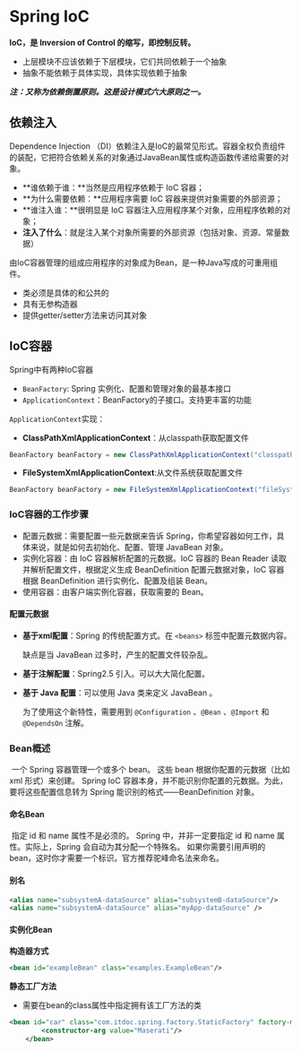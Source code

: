 # Spring IoC

**IoC，是 Inversion of Control 的缩写，即控制反转。**

- 上层模块不应该依赖于下层模块，它们共同依赖于一个抽象
- 抽象不能依赖于具体实现，具体实现依赖于抽象

***注：又称为依赖倒置原则。这是设计模式六大原则之一。***

## 依赖注入

Dependence Injection （DI）依赖注入是IoC的最常见形式。容器全权负责组件的装配，它把符合依赖关系的对象通过JavaBean属性或构造函数传递给需要的对象。

- **谁依赖于谁：**当然是应用程序依赖于 IoC 容器；
- **为什么需要依赖：**应用程序需要 IoC 容器来提供对象需要的外部资源；
- **谁注入谁：**很明显是 IoC 容器注入应用程序某个对象，应用程序依赖的对象；
- **注入了什么**：就是注入某个对象所需要的外部资源（包括对象、资源、常量数据）

由IoC容器管理的组成应用程序的对象成为Bean，是一种Java写成的可重用组件。

- 类必须是具体的和公共的
- 具有无参构造器
- 提供getter/setter方法来访问其对象

## IoC容器

Spring中有两种IoC容器

- `BeanFactory`: Spring 实例化、配置和管理对象的最基本接口
- `ApplicationContext`：BeanFactory的子接口。支持更丰富的功能

`ApplicationContext`实现：

- **ClassPathXmlApplicationContext**：从classpath获取配置文件

``` java
BeanFactory beanFactory = new ClassPathXmlApplicationContext("classpath.xml");
```

- **FileSystemXmlApplicationContext**:从文件系统获取配置文件

```java
BeanFactory beanFactory = new FileSystemXmlApplicationContext("fileSystemConfig.xml");
```

### IoC容器的工作步骤

- 配置元数据：需要配置一些元数据来告诉 Spring，你希望容器如何工作，具体来说，就是如何去初始化、配置、管理 JavaBean 对象。
- 实例化容器：由 IoC 容器解析配置的元数据。IoC 容器的 Bean Reader 读取并解析配置文件，根据定义生成 BeanDefinition 配置元数据对象，IoC 容器根据 BeanDefinition 进行实例化、配置及组装 Bean。
- 使用容器：由客户端实例化容器，获取需要的 Bean。

#### 配置元数据

- **基于xml配置**：Spring 的传统配置方式。在 `<beans>` 标签中配置元数据内容。

  缺点是当 JavaBean 过多时，产生的配置文件较杂乱。

- **基于注解配置**：Spring2.5 引入。可以大大简化配置。

- **基于 Java 配置**：可以使用 Java 类来定义 JavaBean 。

  为了使用这个新特性，需要用到 `@Configuration` 、`@Bean` 、`@Import` 和 `@DependsOn` 注解。

### Bean概述

​	一个 Spring 容器管理一个或多个 bean。 这些 bean 根据你配置的元数据（比如 xml 形式）来创建。 Spring IoC 容器本身，并不能识别你配置的元数据。为此，要将这些配置信息转为 Spring 能识别的格式——BeanDefinition 对象。

#### 命名Bean

​	指定 id 和 name 属性不是必须的。 Spring 中，并非一定要指定 id 和 name 属性。实际上，Spring 会自动为其分配一个特殊名。 如果你需要引用声明的 bean，这时你才需要一个标识。官方推荐驼峰命名法来命名。

#### 别名

```xml
<alias name="subsystemA-dataSource" alias="subsystemB-dataSource"/>
<alias name="subsystemA-dataSource" alias="myApp-dataSource" />
```

#### 实例化Bean

**构造器方式**

``` xml
<bean id="exampleBean" class="examples.ExampleBean"/>
```

**静态工厂方法**

- 需要在bean的class属性中指定拥有该工厂方法的类

```xml
<bean id="car" class="com.itdoc.spring.factory.StaticFactory" factory-method="getCar">
        <constructor-arg value="Maserati"/>
    </bean>
```

